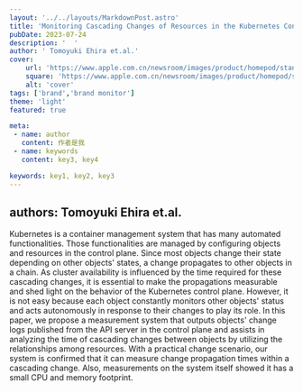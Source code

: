 ---layout: '../../layouts/MarkdownPost.astro'title: 'Monitoring Cascading Changes of Resources in the Kubernetes Control Plane'pubDate: 2023-07-24description: '  'author: ' Tomoyuki Ehira et.al.'cover:    url: 'https://www.apple.com.cn/newsroom/images/product/homepod/standard/Apple-HomePod-hero-230118_big.jpg.large_2x.jpg'    square: 'https://www.apple.com.cn/newsroom/images/product/homepod/standard/Apple-HomePod-hero-230118_big.jpg.large_2x.jpg'    alt: 'cover'tags: ['brand','brand monitor'] theme: 'light'featured: truemeta: - name: author   content: 作者是我 - name: keywords   content: key3, key4keywords: key1, key2, key3---## authors:  Tomoyuki Ehira et.al. Kubernetes is a container management system that has many automated functionalities. Those functionalities are managed by configuring objects and resources in the control plane. Since most objects change their state depending on other objects' states, a change propagates to other objects in a chain. As cluster availability is influenced by the time required for these cascading changes, it is essential to make the propagations measurable and shed light on the behavior of the Kubernetes control plane. However, it is not easy because each object constantly monitors other objects' status and acts autonomously in response to their changes to play its role. In this paper, we propose a measurement system that outputs objects' change logs published from the API server in the control plane and assists in analyzing the time of cascading changes between objects by utilizing the relationships among resources. With a practical change scenario, our system is confirmed that it can measure change propagation times within a cascading change. Also, measurements on the system itself showed it has a small CPU and memory footprint.

